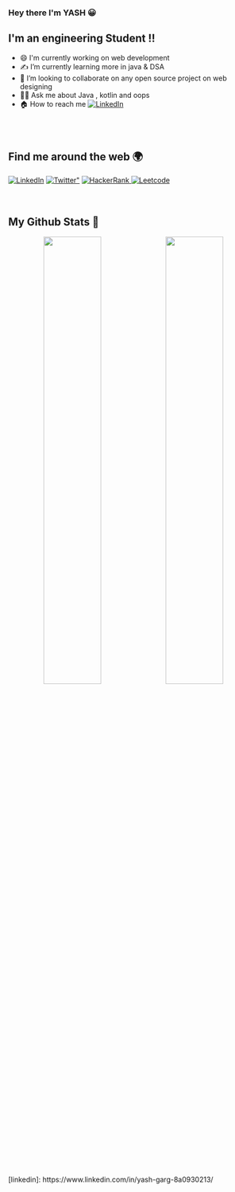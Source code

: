 ### Hey there I'm YASH :grinning:
## I'm an engineering Student !! 
- 😄 I'm currently working on web development
- ✍️ I’m currently learning more in java & DSA   
- 👯 I’m looking to collaborate  on any open source project on web designing 
- 🙋‍♂️ Ask me about Java , kotlin and oops
- 🏠 How to reach me  <a href="https://www.linkedin.com/in/yash-garg-8a0930213/"><img alt="LinkedIn" src="https://img.shields.io/badge/linkedin-%230077B5.svg?style=for-the-badge&logo=linkedin&logoColor=white"/></a>
<br/>
<br/>

## Find me around the web 🌍

<div align="left">
  <a href="https://www.linkedin.com/in/yash-garg-8a0930213/"><img alt="LinkedIn" src="https://img.shields.io/badge/linkedin-%230077B5.svg?style=for-the-badge&logo=linkedin&logoColor=white"/></a>
 <a href="https://twitter.com/anmol_twt"><img alt=Twitter" src="https://img.shields.io/badge/Twitter-%230077B5.svg?style=for-the-badge&logo=Twitter&logoColor=#1DA1F2"/></a>
 <a href="https://www.hackerrank.com/sharmaanmol313"> <img alt="HackerRank" src="https://img.shields.io/badge/Hackerrank-008000?style=for-the-badge&logo=HackerRank&logoColor=white" /></a><a href="https://leetcode.com/iAmAveneger/"> <img alt="Leetcode" src="https://img.shields.io/badge/dynamic/json?style=flat&labelColor=black&color=%23ffa116&label=Solved&query=solvedOverTotal&url=https%3A%2F%2Fleetcode-badge.vercel.app%2Fapi%2Fusers%2FiAmAveneger&logo=leetcode&logoColor=yellow"/></a>

</div>

<br/>
<br/>

## My Github Stats 🚀

<p align="center">
  <img width="48%" src="https://github-readme-stats.vercel.app/api?username=anmol-Git&show_icons=true&theme=radical" />
  <img width="48%" src="https://github-readme-streak-stats.herokuapp.com/?user=anmol-Git&theme=radical" />
   </p>
[linkedin]: https://www.linkedin.com/in/yash-garg-8a0930213/
